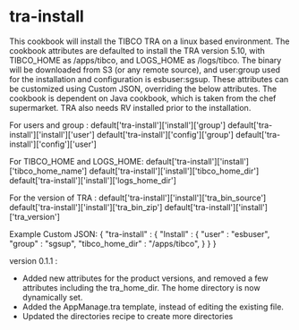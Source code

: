 # tra-install

This cookbook will install the TIBCO TRA on a linux based environment. The cookbook attributes are defaulted to install the TRA version 5.10, with TIBCO_HOME as /apps/tibco, and LOGS_HOME as /logs/tibco. The binary will be downloaded from S3 (or any remote source), and user:group used for the installation and configuration is esbuser:sgsup. These attributes can be customized using Custom JSON, overriding the below attributes. The cookbook is dependent on Java cookbook, which is taken from the chef supermarket. TRA also needs RV installed prior to the installation.

For users and group :
default['tra-install']['install']['group']
default['tra-install']['install']['user']
default['tra-install']['config']['group']
default['tra-install']['config']['user']

For TIBCO_HOME and LOGS_HOME:
default['tra-install']['install']['tibco_home_name']
default['tra-install']['install']['tibco_home_dir']
default['tra-install']['install']['logs_home_dir']

For the version of TRA :
default['tra-install']['install']['tra_bin_source']
default['tra-install']['install']['tra_bin_zip']
default['tra-install']['install']['tra_version']

Example Custom JSON:
{
  "tra-install" : {
    "Install" : {
      "user" : "esbuser",
      "group" : "sgsup",
      "tibco_home_dir" : "/apps/tibco",
    }
  }
}


version 0.1.1 :
- Added new attributes for the product versions, and removed a few attributes including the tra_home_dir. The home directory is now dynamically set.
- Added the AppManage.tra template, instead of editing the existing file.
- Updated the directories recipe to create more directories

